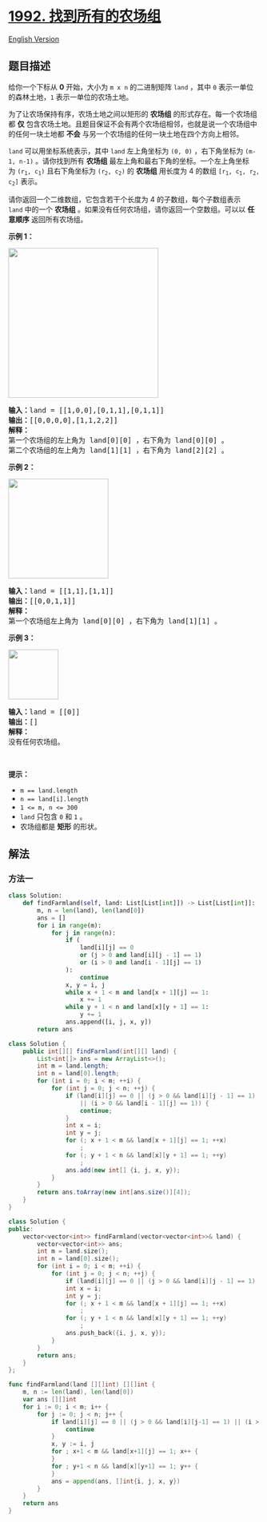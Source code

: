 # [1992. 找到所有的农场组](https://leetcode.cn/problems/find-all-groups-of-farmland)

[English Version](/solution/1900-1999/1992.Find%20All%20Groups%20of%20Farmland/README_EN.md)

<!-- tags:深度优先搜索,广度优先搜索,数组,矩阵 -->

## 题目描述

<!-- 这里写题目描述 -->

<p>给你一个下标从 <strong>0</strong>&nbsp;开始，大小为&nbsp;<code>m x n</code>&nbsp;的二进制矩阵&nbsp;<code>land</code>&nbsp;，其中 <code>0</code>&nbsp;表示一单位的森林土地，<code>1</code>&nbsp;表示一单位的农场土地。</p>

<p>为了让农场保持有序，农场土地之间以矩形的 <strong>农场组</strong> 的形式存在。每一个农场组都 <strong>仅</strong>&nbsp;包含农场土地。且题目保证不会有两个农场组相邻，也就是说一个农场组中的任何一块土地都 <strong>不会</strong>&nbsp;与另一个农场组的任何一块土地在四个方向上相邻。</p>

<p><code>land</code>&nbsp;可以用坐标系统表示，其中 <code>land</code>&nbsp;左上角坐标为&nbsp;<code>(0, 0)</code>&nbsp;，右下角坐标为&nbsp;<code>(m-1, n-1)</code>&nbsp;。请你找到所有 <b>农场组</b>&nbsp;最左上角和最右下角的坐标。一个左上角坐标为&nbsp;<code>(r<sub>1</sub>, c<sub>1</sub>)</code>&nbsp;且右下角坐标为&nbsp;<code>(r<sub>2</sub>, c<sub>2</sub>)</code>&nbsp;的 <strong>农场组</strong> 用长度为 4 的数组&nbsp;<code>[r<sub>1</sub>, c<sub>1</sub>, r<sub>2</sub>, c<sub>2</sub>]</code>&nbsp;表示。</p>

<p>请你返回一个二维数组，它包含若干个长度为 4 的子数组，每个子数组表示 <code>land</code>&nbsp;中的一个 <strong>农场组</strong>&nbsp;。如果没有任何农场组，请你返回一个空数组。可以以 <strong>任意顺序</strong>&nbsp;返回所有农场组。</p>

<p><strong>示例 1：</strong></p>

<p><img alt="" src="https://fastly.jsdelivr.net/gh/doocs/leetcode@main/solution/1900-1999/1992.Find%20All%20Groups%20of%20Farmland/images/screenshot-2021-07-27-at-12-23-15-copy-of-diagram-drawio-diagrams-net.png" style="width: 300px; height: 300px;"></p>

<pre><b>输入：</b>land = [[1,0,0],[0,1,1],[0,1,1]]
<b>输出：</b>[[0,0,0,0],[1,1,2,2]]
<strong>解释：</strong>
第一个农场组的左上角为 land[0][0] ，右下角为 land[0][0] 。
第二个农场组的左上角为 land[1][1] ，右下角为 land[2][2] 。
</pre>

<p><strong>示例 2：</strong></p>

<p><img alt="" src="https://fastly.jsdelivr.net/gh/doocs/leetcode@main/solution/1900-1999/1992.Find%20All%20Groups%20of%20Farmland/images/screenshot-2021-07-27-at-12-30-26-copy-of-diagram-drawio-diagrams-net.png" style="width: 200px; height: 200px;"></p>

<pre><b>输入：</b>land = [[1,1],[1,1]]
<b>输出：</b>[[0,0,1,1]]
<strong>解释：</strong>
第一个农场组左上角为 land[0][0] ，右下角为 land[1][1] 。
</pre>

<p><strong>示例 3：</strong></p>

<p><img alt="" src="https://fastly.jsdelivr.net/gh/doocs/leetcode@main/solution/1900-1999/1992.Find%20All%20Groups%20of%20Farmland/images/screenshot-2021-07-27-at-12-32-24-copy-of-diagram-drawio-diagrams-net.png" style="width: 100px; height: 100px;"></p>

<pre><b>输入：</b>land = [[0]]
<b>输出：</b>[]
<b>解释：</b>
没有任何农场组。
</pre>

<p>&nbsp;</p>

<p><strong>提示：</strong></p>

<ul>
	<li><code>m == land.length</code></li>
	<li><code>n == land[i].length</code></li>
	<li><code>1 &lt;= m, n &lt;= 300</code></li>
	<li><code>land</code>&nbsp;只包含&nbsp;<code>0</code>&nbsp;和&nbsp;<code>1</code>&nbsp;。</li>
	<li>农场组都是 <strong>矩形</strong>&nbsp;的形状。</li>
</ul>

## 解法

### 方法一

<!-- tabs:start -->

```python
class Solution:
    def findFarmland(self, land: List[List[int]]) -> List[List[int]]:
        m, n = len(land), len(land[0])
        ans = []
        for i in range(m):
            for j in range(n):
                if (
                    land[i][j] == 0
                    or (j > 0 and land[i][j - 1] == 1)
                    or (i > 0 and land[i - 1][j] == 1)
                ):
                    continue
                x, y = i, j
                while x + 1 < m and land[x + 1][j] == 1:
                    x += 1
                while y + 1 < n and land[x][y + 1] == 1:
                    y += 1
                ans.append([i, j, x, y])
        return ans
```

```java
class Solution {
    public int[][] findFarmland(int[][] land) {
        List<int[]> ans = new ArrayList<>();
        int m = land.length;
        int n = land[0].length;
        for (int i = 0; i < m; ++i) {
            for (int j = 0; j < n; ++j) {
                if (land[i][j] == 0 || (j > 0 && land[i][j - 1] == 1)
                    || (i > 0 && land[i - 1][j] == 1)) {
                    continue;
                }
                int x = i;
                int y = j;
                for (; x + 1 < m && land[x + 1][j] == 1; ++x)
                    ;
                for (; y + 1 < n && land[x][y + 1] == 1; ++y)
                    ;
                ans.add(new int[] {i, j, x, y});
            }
        }
        return ans.toArray(new int[ans.size()][4]);
    }
}
```

```cpp
class Solution {
public:
    vector<vector<int>> findFarmland(vector<vector<int>>& land) {
        vector<vector<int>> ans;
        int m = land.size();
        int n = land[0].size();
        for (int i = 0; i < m; ++i) {
            for (int j = 0; j < n; ++j) {
                if (land[i][j] == 0 || (j > 0 && land[i][j - 1] == 1) || (i > 0 && land[i - 1][j] == 1)) continue;
                int x = i;
                int y = j;
                for (; x + 1 < m && land[x + 1][j] == 1; ++x)
                    ;
                for (; y + 1 < n && land[x][y + 1] == 1; ++y)
                    ;
                ans.push_back({i, j, x, y});
            }
        }
        return ans;
    }
};
```

```go
func findFarmland(land [][]int) [][]int {
	m, n := len(land), len(land[0])
	var ans [][]int
	for i := 0; i < m; i++ {
		for j := 0; j < n; j++ {
			if land[i][j] == 0 || (j > 0 && land[i][j-1] == 1) || (i > 0 && land[i-1][j] == 1) {
				continue
			}
			x, y := i, j
			for ; x+1 < m && land[x+1][j] == 1; x++ {
			}
			for ; y+1 < n && land[x][y+1] == 1; y++ {
			}
			ans = append(ans, []int{i, j, x, y})
		}
	}
	return ans
}
```

<!-- tabs:end -->

<!-- end -->
